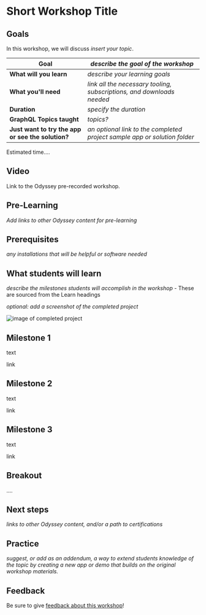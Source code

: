 # Short Workshop Title



## Goals

In this workshop, we will discuss *insert your topic*.

| **Goal**              | *describe the goal of the workshop*                                    |
| ----------------------------- | --------------------------------------------------------------------- |
| **What will you learn**       | *describe your learning goals*                                        |
| **What you'll need**          | *link all the necessary tooling, subscriptions, and downloads needed* |
| **Duration**                  | *specify the duration*                                                |
| **GraphQL Topics taught**     | *topics?*                                                             |
| **Just want to try the app or see the solution?** | *an optional link to the completed project sample app or solution folder* |                        

Estimated time....

## Video

Link to the Odyssey pre-recorded workshop.

## Pre-Learning

*Add links to other Odyssey content for pre-learning*

## Prerequisites

*any installations that will be helpful or software needed*

## What students will learn

*describe the milestones students will accomplish in the workshop* - These are sourced from the Learn headings

*optional: add a screenshot of the completed project*

![image of completed project](images/placeholder.png)

## Milestone 1

text

link

## Milestone 2

text

link

## Milestone 3

text

link

## Breakout

....

## Next steps

*links to other Odyssey content, and/or a path to certifications*

## Practice

*suggest, or add as an addendum, a way to extend students knowledge of the topic by creating a new app or demo that builds on the original workshop materials.*

## Feedback

Be sure to give [feedback about this workshop]()!

